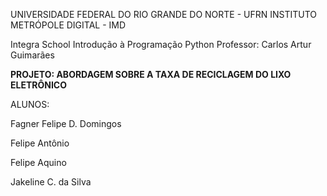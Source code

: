 UNIVERSIDADE FEDERAL DO RIO GRANDE DO NORTE - UFRN
INSTITUTO METRÓPOLE DIGITAL - IMD

Integra School
Introdução à Programação Python
Professor: Carlos Artur Guimarães

**PROJETO: ABORDAGEM SOBRE A TAXA DE RECICLAGEM DO LIXO ELETRÔNICO**

ALUNOS:

Fagner Felipe D. Domingos

Felipe Antônio

Felipe Aquino

Jakeline C. da Silva
